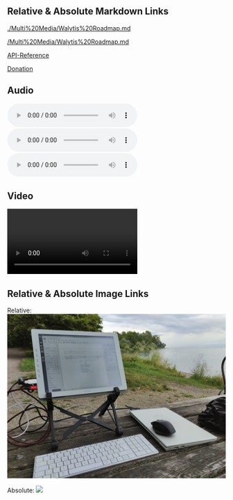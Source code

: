 ## Relative & Absolute Markdown Links

[./Multi%20Media/Walytis%20Roadmap.md](./Multi%20Media/Walytis%20Roadmap.md)

[/Multi%20Media/Walytis%20Roadmap.md](/Multi%20Media/Walytis%20Roadmap.md)



[API-Reference](./API-Reference/README.html)

[Donation](./DonationPage.html)

## Audio

![StringTone.mp3](/Multi%20Media/StringTone.mp3 ':include')
![Untitled-29.flac](/Multi%20Media/Untitled-29.flac ':include')
![Untitled-29.mp3](/Multi%20Media/Untitled-29.mp3 ':include')

## Video

![video](/Multi%20Media/Recording%20from%202025-05-04%2012-55-20.212723.webm ':include :type=video')

## Relative & Absolute Image Links

Relative:
![](./Multi%20Media/Image.jpg)

Absolute:
![](/Multi%20Media/Image.jpg)
